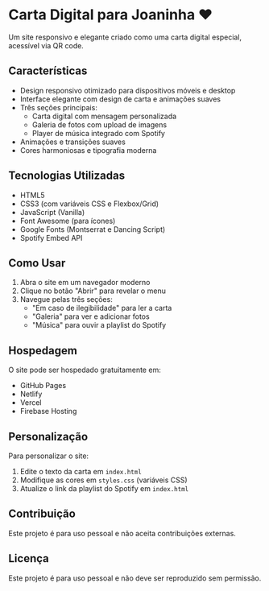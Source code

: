 # Carta Digital para Joaninha ❤️

Um site responsivo e elegante criado como uma carta digital especial, acessível via QR code.

## Características

- Design responsivo otimizado para dispositivos móveis e desktop
- Interface elegante com design de carta e animações suaves
- Três seções principais:
  - Carta digital com mensagem personalizada
  - Galeria de fotos com upload de imagens
  - Player de música integrado com Spotify
- Animações e transições suaves
- Cores harmoniosas e tipografia moderna

## Tecnologias Utilizadas

- HTML5
- CSS3 (com variáveis CSS e Flexbox/Grid)
- JavaScript (Vanilla)
- Font Awesome (para ícones)
- Google Fonts (Montserrat e Dancing Script)
- Spotify Embed API

## Como Usar

1. Abra o site em um navegador moderno
2. Clique no botão "Abrir" para revelar o menu
3. Navegue pelas três seções:
   - "Em caso de ilegibilidade" para ler a carta
   - "Galeria" para ver e adicionar fotos
   - "Música" para ouvir a playlist do Spotify

## Hospedagem

O site pode ser hospedado gratuitamente em:
- GitHub Pages
- Netlify
- Vercel
- Firebase Hosting

## Personalização

Para personalizar o site:
1. Edite o texto da carta em `index.html`
2. Modifique as cores em `styles.css` (variáveis CSS)
3. Atualize o link da playlist do Spotify em `index.html`

## Contribuição

Este projeto é para uso pessoal e não aceita contribuições externas.

## Licença

Este projeto é para uso pessoal e não deve ser reproduzido sem permissão. 